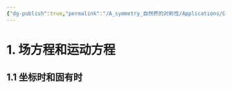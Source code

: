 ```yaml
---
{"dg-publish":true,"permalink":"/A_symmetry_自然界的对称性/Applications/General Relativity/","noteIcon":"default","created":"2025-10-23T14:23:35.617+08:00","updated":"2025-05-31T10:27:40.273+08:00"}
---
```


# 1. 场方程和运动方程
## 1.1 坐标时和固有时  
